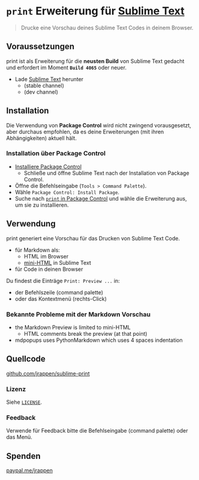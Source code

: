 # `print` Erweiterung für [Sublime Text](https://www.sublimetext.com)

> Drucke eine Vorschau deines Sublime Text Codes in deinem Browser.

## Voraussetzungen

print ist als Erweiterung für die **neusten Build** von Sublime Text gedacht und erfordert im Moment **`Build 4065`** oder neuer.

* Lade [Sublime Text](https://www.sublimetext.com) herunter
    * (stable channel)
    * (dev channel)

## Installation

Die Verwendung von **Package Control** wird nicht zwingend vorausgesetzt, aber durchaus empfohlen, da es deine Erweiterungen (mit ihren Abhängigkeiten) aktuell hält.

### Installation über Package Control

* [Installiere Package Control](https://packagecontrol.io/installation)
    * Schließe und öffne Sublime Text nach der Installation von Package Control.
* Öffne die Befehlseingabe (`Tools > Command Palette`).
* Wähle `Package Control: Install Package`.
* Suche nach [`print` in Package Control](https://packagecontrol.io/packages/print) und wähle die Erweiterung aus, um sie zu installieren.

## Verwendung

print generiert eine Vorschau für das Drucken von Sublime Text Code.

* für Markdown als:
    * HTML im Browser
    * [mini-HTML](https://www.sublimetext.com/docs/3/minihtml.html)
      in Sublime Text
* für Code in deinen Browser

Du findest die Einträge `Print: Preview ...` in:

* der Befehlszeile (command palette)
* oder das Kontextmenü (rechts-Click)

### Bekannte Probleme mit der Markdown Vorschau

* the Markdown Preview is limited to mini-HTML
    * HTML comments break the preview (at that point)
* mdpopups uses PythonMarkdown which uses 4 spaces indentation

## Quellcode

[github.com/jrappen/sublime-print](https://www.github.com/jrappen/sublime-print)

### Lizenz

Siehe [`LICENSE`](https://github.com/jrappen/sublime-print/blob/master/LICENSE).

### Feedback

Verwende für Feedback bitte die Befehlseingabe (command palette) oder das Menü.

## Spenden

[paypal.me/jrappen](https://www.paypal.me/jrappen)
